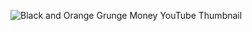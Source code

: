 ![Black and Orange Grunge Money YouTube Thumbnail](https://github.com/PranjalSrivastava01/Fin-ight/assets/96906907/8d32d153-dc90-4435-b5ee-67ff6451c871)
